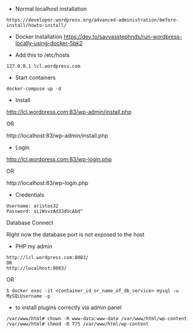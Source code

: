 - Normal localhost installation
```
https://developer.wordpress.org/advanced-administration/before-install/howto-install/
```

- Docker Installation
https://dev.to/savvasstephnds/run-wordpress-locally-using-docker-5bk2

- Add this to /etc/hosts
```
127.0.0.1 lcl.wordpress.com
```

- Start containers
```
docker-compose up -d
```
- Install

http://lcl.wordpress.com:83/wp-admin/install.php

OR

http://localhost:83/wp-admin/install.php

- Login

http://lcl.wordpress.com:83/wp-login.php

OR

http://localhost:83/wp-login.php

- Credentials
```
Username: aristos32
Password: sLiWsvzAd3JdUcAbd^
```



Database Connect

Right now the database port is not exposed to the host
- PHP my admin
```
http://lcl.wordpress.com:8083/
OR
http://localhost:8083/
```
OR
```
$ docker exec -it <container_id_or_name_of_db_service> mysql -u MySQLUsername -p

```

- to install plugins correctly via admin panel
```
/var/www/html# chown -R www-data:www-data /var/www/html/wp-content
/var/www/html# chmod -R 775 /var/www/html/wp-content
```